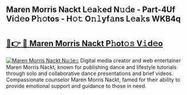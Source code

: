 ## Maren Morris Nackt L𝚎a𝚔ed N𝚞𝚍e - Part-4Uf Vi𝚍𝚎o P𝚑𝚘tos - H𝚘𝚝 O𝚗𝚕yf𝚊ns L𝚎a𝚔s WKB4q

# <h2><a href="http://kf90jv6.oniu.top/?m=Maren+Morris+Nackt">🔗👉 🔴 Maren Morris Nackt P𝚑ot𝚘𝚜 V𝚒d𝚎o</a></h2>

[![Maren Morris Nackt Nu𝚍e𝚜](https://i.imgur.com/0qMVB7G.gif)](http://kf90jv6.oniu.top/?m=Maren+Morris+Nackt)
Digital media creator and web entertainer Maren Morris Nackt, known for publishing dance and lifestyle tutorials through solo and collaborative dance presentations and brief videos. Compassionate counselor Maren Morris Nackt, famed for their ability to provide emotional support and guidance to those in need.  
